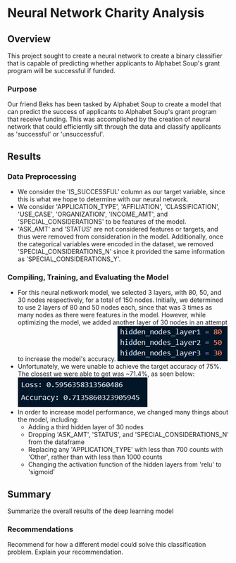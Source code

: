 # Neural Network Charity Analysis

## Overview

This project sought to create a neural network to create a binary classifier that is capable of predicting whether applicants to Alphabet Soup's grant program will be successful if funded.

### Purpose

Our friend Beks has been tasked by Alphabet Soup to create a model that can predict the success of applicants to Alphabet Soup's grant program that receive funding. This was accomplished by the creation of neural network that could efficiently sift through the data and classify applicants as 'successful' or 'unsuccessful'.

## Results

### Data Preprocessing
- We consider the 'IS_SUCCESSFUL' column as our target variable, since this is what we hope to determine with our neural network.
- We consider 'APPLICATION_TYPE', 'AFFILIATION', 'CLASSIFICATION', 'USE_CASE', 'ORGANIZATION', 'INCOME_AMT', and 'SPECIAL_CONSIDERATIONS' to be features of the model.
- 'ASK_AMT' and 'STATUS' are not considered features or targets, and thus were removed from consideration in the model. Additionally, once the categorical variables were encoded in the dataset, we removed 'SPECIAL_CONSIDERATIONS_N' since it provided the same information as 'SPECIAL_CONSIDERATIONS_Y'.

### Compiling, Training, and Evaluating the Model
- For this neural netkwork model, we selected 3 layers, with 80, 50, and 30 nodes respectively, for a total of 150 nodes. Initially, we determined to use 2 layers of 80 and 50 nodes each, since that was 3 times as many nodes as there were features in the model. However, while optimizing the model, we added another layer of 30 nodes in an attempt to increase the model's accuracy. ![Nodes and Layers](Images/neural_nodes.PNG)
- Unfortunately, we were unable to achieve the target accuracy of 75%. The closest we were able to get was ~71.4%, as seen below: ![Model Loss and Accuracy](Images/loss-accuracy.PNG)
- In order to increase model performance, we changed many things about the model, including:
  - Adding a third hidden layer of 30 nodes
  - Dropping 'ASK_AMT', 'STATUS', and 'SPECIAL_CONSIDERATIONS_N' from the dataframe
  - Replacing any 'APPLICATION_TYPE' with less than 700 counts with 'Other', rather than with less than 1000 counts
  - Changing the activation function of the hidden layers from 'relu' to 'sigmoid'

## Summary
Summarize the overall results of the deep learning model

### Recommendations
Recommend for how a different model could solve this classification problem. Explain your recommendation.
